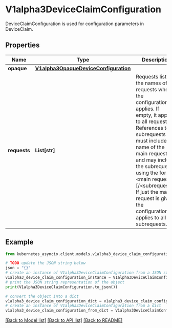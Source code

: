 # V1alpha3DeviceClaimConfiguration

DeviceClaimConfiguration is used for configuration parameters in DeviceClaim.

## Properties

Name | Type | Description | Notes
------------ | ------------- | ------------- | -------------
**opaque** | [**V1alpha3OpaqueDeviceConfiguration**](V1alpha3OpaqueDeviceConfiguration.md) |  | [optional] 
**requests** | **List[str]** | Requests lists the names of requests where the configuration applies. If empty, it applies to all requests.  References to subrequests must include the name of the main request and may include the subrequest using the format &lt;main request&gt;[/&lt;subrequest&gt;]. If just the main request is given, the configuration applies to all subrequests. | [optional] 

## Example

```python
from kubernetes_asyncio.client.models.v1alpha3_device_claim_configuration import V1alpha3DeviceClaimConfiguration

# TODO update the JSON string below
json = "{}"
# create an instance of V1alpha3DeviceClaimConfiguration from a JSON string
v1alpha3_device_claim_configuration_instance = V1alpha3DeviceClaimConfiguration.from_json(json)
# print the JSON string representation of the object
print(V1alpha3DeviceClaimConfiguration.to_json())

# convert the object into a dict
v1alpha3_device_claim_configuration_dict = v1alpha3_device_claim_configuration_instance.to_dict()
# create an instance of V1alpha3DeviceClaimConfiguration from a dict
v1alpha3_device_claim_configuration_from_dict = V1alpha3DeviceClaimConfiguration.from_dict(v1alpha3_device_claim_configuration_dict)
```
[[Back to Model list]](../README.md#documentation-for-models) [[Back to API list]](../README.md#documentation-for-api-endpoints) [[Back to README]](../README.md)


